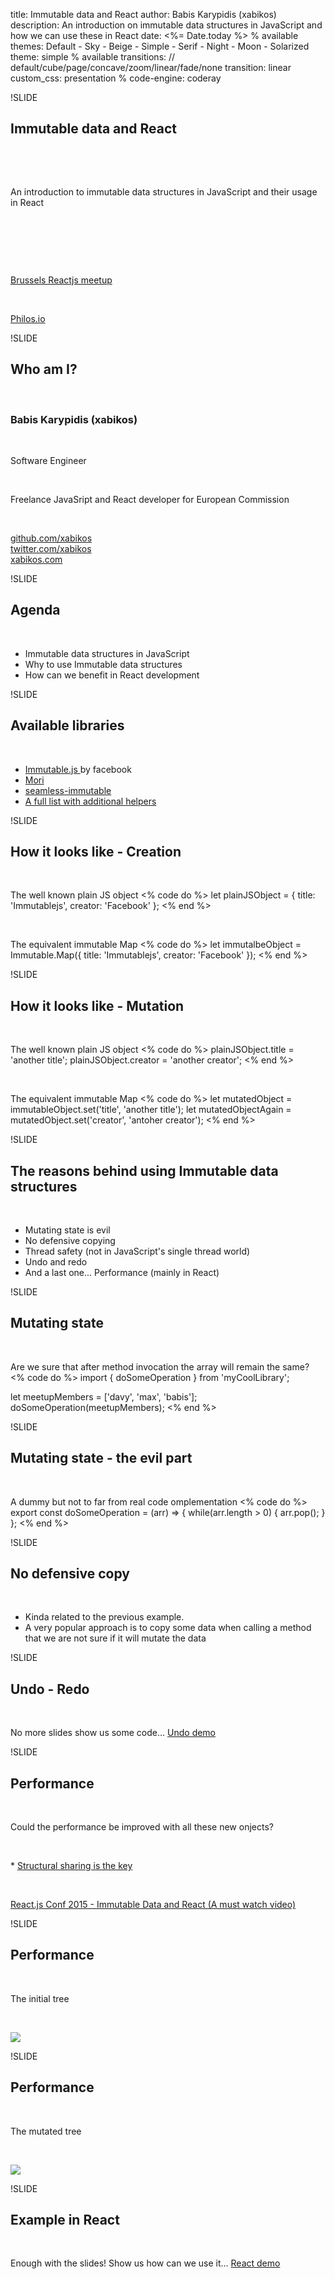 title: Immutable data and React
author: Babis Karypidis (xabikos)
description: An introduction on immutable data structures in JavaScript and how we can use these in React
date: <%= Date.today %>
% available themes: Default - Sky - Beige - Simple - Serif - Night - Moon - Solarized
theme: simple
% available transitions: // default/cube/page/concave/zoom/linear/fade/none
transition: linear
custom_css: presentation
% code-engine: coderay


!SLIDE
## Immutable data and React
<p>&nbsp;</p>
<p>&nbsp;</p>
An introduction to immutable data structures in JavaScript and their usage in React
<p>&nbsp;</p>
<p>&nbsp;</p>
<p>&nbsp;</p>
<a href="http://www.meetup.com/ReactJS-Belgium/">Brussels Reactjs meetup </a> 
<p>&nbsp;</p>
<a href="https://philos.io">Philos.io</a>

!SLIDE
## Who am I?
<p>&nbsp;</p>
<h3>
  Babis Karypidis (<strong>xabikos</strong>)
</h3>
<p>&nbsp;</p>
<p>
  Software Engineer
</p>
<p>&nbsp;</p>
<p>
  Freelance JavaSript and React developer for European Commission 
</p>
<p>&nbsp;</p>
<p>
  <a href="http://github.com/xabikos">github.com/xabikos</a>
  <br>
  <a href="http://twitter.com/xabikos">twitter.com/xabikos</a>
  <br>
  <a href="http://xabikos.com">xabikos.com</a>
</p>

!SLIDE
## Agenda

<p>&nbsp;</p>

* Immutable data structures in JavaScript
* Why to use Immutable data structures
* How can we benefit in React development

!SLIDE
## Available libraries

<p>&nbsp;</p>

* <a href="https://facebook.github.io/immutable-js/"> Immutable.js </a> by facebook 
* <a href="http://swannodette.github.io/mori/"> Mori </a>
* <a href="https://github.com/rtfeldman/seamless-immutable">seamless-immutable </a>
* <a href="https://gist.github.com/jlongster/bce43d9be633da55053f">A full list with additional helpers</a>

!SLIDE
## How it looks like - Creation

<p>&nbsp;</p>
The well known plain JS object
<% code do %>
let plainJSObject = {
  title: 'Immutablejs',
  creator: 'Facebook' 
};
<% end %>
<p>&nbsp;</p>
The equivalent immutable Map
<% code do %>
let immutalbeObject = Immutable.Map({
  title: 'Immutablejs',
  creator: 'Facebook' 
});
<% end %>

!SLIDE
## How it looks like - Mutation

<p>&nbsp;</p>
The well known plain JS object
<% code do %>
plainJSObject.title = 'another title';
plainJSObject.creator = 'another creator';
<% end %>
<p>&nbsp;</p>
The equivalent immutable Map
<% code do %>
let mutatedObject = immutableObject.set('title', 'another title');
let mutatedObjectAgain = mutatedObject.set('creator', 'antoher creator');
<% end %>

!SLIDE
## The reasons behind using Immutable data structures

<p>&nbsp;</p>

* Mutating state is evil
* No defensive copying
* Thread safety (not in JavaScript's single thread world)
* Undo and redo
* And a last one... Performance (mainly in React)

!SLIDE
## Mutating state

<p>&nbsp;</p>
Are we sure that after method invocation the array will remain the same?
<% code do %>
import { doSomeOperation } from 'myCoolLibrary';

let meetupMembers = ['davy', 'max', 'babis'];
doSomeOperation(meetupMembers);
<% end %>

!SLIDE
## Mutating state - the evil part

<p>&nbsp;</p>
A dummy but not to far from real code omplementation
<% code do %>
export const doSomeOperation = (arr) => {
  while(arr.length > 0) {
    arr.pop();
  }
};
<% end %>

!SLIDE
## No defensive copy

<p>&nbsp;</p>

* Kinda related to the previous example. 
* A very popular approach is to copy some data when calling a method that we are not sure if it will mutate the data

!SLIDE
## Undo - Redo

<p>&nbsp;</p>
No more slides show us some code...
<a href="https://jsbin.com/wawuge/edit?js,output">Undo demo</a>

!SLIDE
## Performance
<p>&nbsp;</p>
Could the performance be improved with all these new onjects?
<p>&nbsp;</p>
* <a href="https://en.wikipedia.org/wiki/Persistent_data_structure">Structural sharing is the key</a>
<p>&nbsp;</p>
<a href="https://www.youtube.com/watch?v=I7IdS-PbEgI&list=PLb0IAmt7-GS1cbw4qonlQztYV1TAW0sCr&index=13">React.js Conf 2015 - Immutable Data and React (A must watch video)</a>

!SLIDE
## Performance
<p>&nbsp;</p>
The initial tree
<p>&nbsp;</p>
<img src="tree.png" />

!SLIDE
## Performance
<p>&nbsp;</p>
The mutated tree
<p>&nbsp;</p>
<img src="trees.png" />

!SLIDE
## Example in React
<p>&nbsp;</p>
Enough with the slides! Show us how can we use it...
<a href="https://jsbin.com/wawuge/edit?js,output">React demo</a>